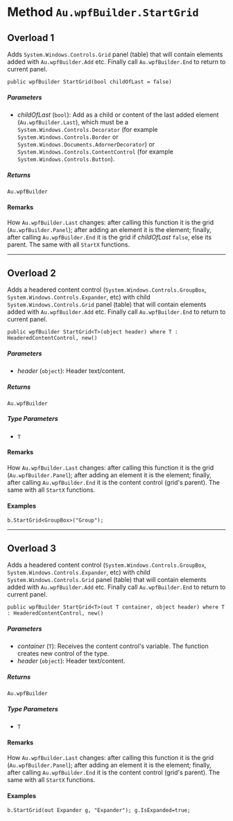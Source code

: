 # Method `Au.wpfBuilder.StartGrid`

## Overload 1

Adds `System.Windows.Controls.Grid` panel (table) that will contain elements added with `Au.wpfBuilder.Add` etc. Finally call `Au.wpfBuilder.End` to return to current panel.

```
public wpfBuilder StartGrid(bool childOfLast = false)
```

##### Parameters

- *childOfLast*  (`bool`):
    Add as a child or content of the last added element (`Au.wpfBuilder.Last`), which must be a `System.Windows.Controls.Decorator` (for example `System.Windows.Controls.Border` or `System.Windows.Documents.AdornerDecorator`) or `System.Windows.Controls.ContentControl` (for example `System.Windows.Controls.Button`).

##### Returns

`Au.wpfBuilder`

#### Remarks

How `Au.wpfBuilder.Last` changes: after calling this function it is the grid (`Au.wpfBuilder.Panel`); after adding an element it is the element; finally, after calling `Au.wpfBuilder.End` it is the grid if *childOfLast* `false`, else its parent. The same with all `StartX` functions.

* * *

## Overload 2

Adds a headered content control (`System.Windows.Controls.GroupBox`, `System.Windows.Controls.Expander`, etc) with child `System.Windows.Controls.Grid` panel (table) that will contain elements added with `Au.wpfBuilder.Add` etc. Finally call `Au.wpfBuilder.End` to return to current panel.

```
public wpfBuilder StartGrid<T>(object header) where T : HeaderedContentControl, new()
```

##### Parameters

- *header*  (`object`):
    Header text/content.

##### Returns

`Au.wpfBuilder`

##### Type Parameters

- `T`

#### Remarks

How `Au.wpfBuilder.Last` changes: after calling this function it is the grid (`Au.wpfBuilder.Panel`); after adding an element it is the element; finally, after calling `Au.wpfBuilder.End` it is the content control (grid's parent). The same with all `StartX` functions.

#### Examples

```
b.StartGrid<GroupBox>("Group");
```

* * *

## Overload 3

Adds a headered content control (`System.Windows.Controls.GroupBox`, `System.Windows.Controls.Expander`, etc) with child `System.Windows.Controls.Grid` panel (table) that will contain elements added with `Au.wpfBuilder.Add` etc. Finally call `Au.wpfBuilder.End` to return to current panel.

```
public wpfBuilder StartGrid<T>(out T container, object header) where T : HeaderedContentControl, new()
```

##### Parameters

- *container*  (`T`):
    Receives the content control's variable. The function creates new control of the type.
- *header*  (`object`):
    Header text/content.

##### Returns

`Au.wpfBuilder`

##### Type Parameters

- `T`

#### Remarks

How `Au.wpfBuilder.Last` changes: after calling this function it is the grid (`Au.wpfBuilder.Panel`); after adding an element it is the element; finally, after calling `Au.wpfBuilder.End` it is the content control (grid's parent). The same with all `StartX` functions.

#### Examples

```
b.StartGrid(out Expander g, "Expander"); g.IsExpanded=true;
```